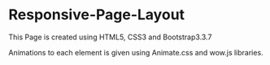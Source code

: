 # Responsive-Page-Layout

This Page is created using HTML5, CSS3 and Bootstrap3.3.7

Animations to each element is given using Animate.css and wow.js libraries.
